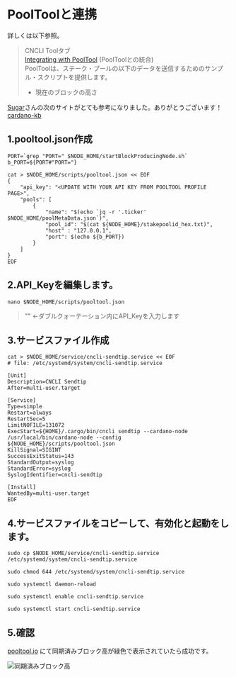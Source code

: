 # PoolToolと連携

詳しくは以下参照。  
> CNCLI Toolタブ  
[Integrating with PoolTool](https://www.coincashew.com/coins/overview-ada/guide-how-to-build-a-haskell-stakepool-node/part-iii-operation/configuring-slot-leader-calculation) (PoolToolとの統合)  
> PoolToolは、ステーク・プールの以下のデータを送信するためのサンプル・スクリプトを提供します。  
> - 現在のブロックの高さ

[Sugar](https://twitter.com/sugar417K)さんの次のサイトがとても参考になりました。ありがとうございます！
[cardano-kb](https://sugar-stake-pool.gitbook.io/cardano-kb/tools/pooltool)

## 1.pooltool.json作成
```console
PORT=`grep "PORT=" $NODE_HOME/startBlockProducingNode.sh`
b_PORT=${PORT#"PORT="}
```

```console
cat > $NODE_HOME/scripts/pooltool.json << EOF
{
    "api_key": "<UPDATE WITH YOUR API KEY FROM POOLTOOL PROFILE PAGE>",
    "pools": [
        {
            "name": "$(echo `jq -r '.ticker' $NODE_HOME/poolMetaData.json`)",
            "pool_id": "$(cat ${NODE_HOME}/stakepoolid_hex.txt)",
            "host" : "127.0.0.1",
            "port": $(echo ${b_PORT})
        }
    ]
}
EOF
```

## 2.API_Keyを編集します。
```
nano $NODE_HOME/scripts/pooltool.json
```
> "" ←ダブルクォーテーション内にAPI_Keyを入力します

## 3.サービスファイル作成
```console
cat > $NODE_HOME/service/cncli-sendtip.service << EOF
# file: /etc/systemd/system/cncli-sendtip.service

[Unit]
Description=CNCLI Sendtip
After=multi-user.target

[Service]
Type=simple
Restart=always
RestartSec=5
LimitNOFILE=131072
ExecStart=${HOME}/.cargo/bin/cncli sendtip --cardano-node /usr/local/bin/cardano-node --config ${NODE_HOME}/scripts/pooltool.json
KillSignal=SIGINT
SuccessExitStatus=143
StandardOutput=syslog
StandardError=syslog
SyslogIdentifier=cncli-sendtip

[Install]
WantedBy=multi-user.target
EOF
```

## 4.サービスファイルをコピーして、有効化と起動をします。
```
sudo cp $NODE_HOME/service/cncli-sendtip.service /etc/systemd/system/cncli-sendtip.service
```
```
sudo chmod 644 /etc/systemd/system/cncli-sendtip.service
```
```
sudo systemctl daemon-reload
```
```
sudo systemctl enable cncli-sendtip.service
```
```
sudo systemctl start cncli-sendtip.service
```

## 5.確認

[pooltool.io](https://pooltool.io/) にて同期済みブロック高が緑色で表示されていたら成功です。

![同期済みブロック高](https://user-images.githubusercontent.com/80967103/175799326-885b1a52-98ff-4885-a165-2f7e16031cd5.png)
